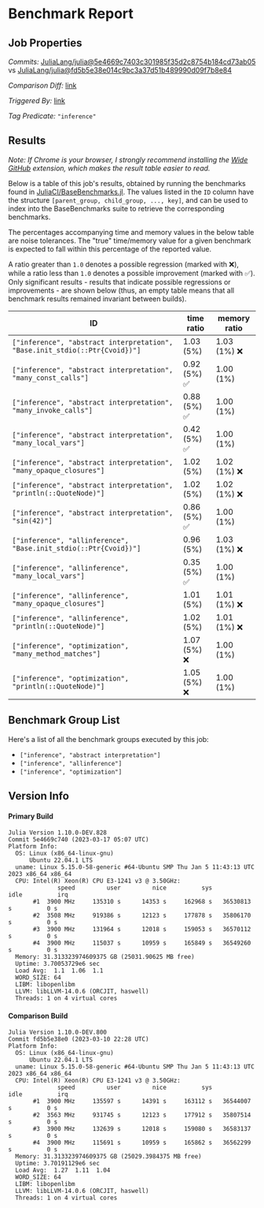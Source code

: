 # Benchmark Report

## Job Properties

*Commits:* [JuliaLang/julia@5e4669c7403c301985f35d2c8754b184cd73ab05](https://github.com/JuliaLang/julia/commit/5e4669c7403c301985f35d2c8754b184cd73ab05) vs [JuliaLang/julia@fd5b5e38e014c9bc3a37d51b489990d09f7b8e84](https://github.com/JuliaLang/julia/commit/fd5b5e38e014c9bc3a37d51b489990d09f7b8e84)

*Comparison Diff:* [link](https://github.com/JuliaLang/julia/compare/fd5b5e38e014c9bc3a37d51b489990d09f7b8e84..5e4669c7403c301985f35d2c8754b184cd73ab05)

*Triggered By:* [link](https://github.com/JuliaLang/julia/commit/5e4669c7403c301985f35d2c8754b184cd73ab05#commitcomment-104864362)

*Tag Predicate:* `"inference"`

## Results

*Note: If Chrome is your browser, I strongly recommend installing the [Wide GitHub](https://chrome.google.com/webstore/detail/wide-github/kaalofacklcidaampbokdplbklpeldpj?hl=en)
extension, which makes the result table easier to read.*

Below is a table of this job's results, obtained by running the benchmarks found in
[JuliaCI/BaseBenchmarks.jl](https://github.com/JuliaCI/BaseBenchmarks.jl). The values
listed in the `ID` column have the structure `[parent_group, child_group, ..., key]`,
and can be used to index into the BaseBenchmarks suite to retrieve the corresponding
benchmarks.

The percentages accompanying time and memory values in the below table are noise tolerances. The "true"
time/memory value for a given benchmark is expected to fall within this percentage of the reported value.

A ratio greater than `1.0` denotes a possible regression (marked with :x:), while a ratio less
than `1.0` denotes a possible improvement (marked with :white_check_mark:). Only significant results - results
that indicate possible regressions or improvements - are shown below (thus, an empty table means that all
benchmark results remained invariant between builds).

| ID | time ratio | memory ratio |
|----|------------|--------------|
| `["inference", "abstract interpretation", "Base.init_stdio(::Ptr{Cvoid})"]` | 1.03 (5%)  | 1.03 (1%) :x: |
| `["inference", "abstract interpretation", "many_const_calls"]` | 0.92 (5%) :white_check_mark: | 1.00 (1%)  |
| `["inference", "abstract interpretation", "many_invoke_calls"]` | 0.88 (5%) :white_check_mark: | 1.00 (1%)  |
| `["inference", "abstract interpretation", "many_local_vars"]` | 0.42 (5%) :white_check_mark: | 1.00 (1%)  |
| `["inference", "abstract interpretation", "many_opaque_closures"]` | 1.02 (5%)  | 1.02 (1%) :x: |
| `["inference", "abstract interpretation", "println(::QuoteNode)"]` | 1.02 (5%)  | 1.02 (1%) :x: |
| `["inference", "abstract interpretation", "sin(42)"]` | 0.86 (5%) :white_check_mark: | 1.00 (1%)  |
| `["inference", "allinference", "Base.init_stdio(::Ptr{Cvoid})"]` | 0.96 (5%)  | 1.03 (1%) :x: |
| `["inference", "allinference", "many_local_vars"]` | 0.35 (5%) :white_check_mark: | 1.00 (1%)  |
| `["inference", "allinference", "many_opaque_closures"]` | 1.01 (5%)  | 1.01 (1%) :x: |
| `["inference", "allinference", "println(::QuoteNode)"]` | 1.02 (5%)  | 1.01 (1%) :x: |
| `["inference", "optimization", "many_method_matches"]` | 1.07 (5%) :x: | 1.00 (1%)  |
| `["inference", "optimization", "println(::QuoteNode)"]` | 1.05 (5%) :x: | 1.00 (1%)  |

## Benchmark Group List

Here's a list of all the benchmark groups executed by this job:

- `["inference", "abstract interpretation"]`
- `["inference", "allinference"]`
- `["inference", "optimization"]`

## Version Info

#### Primary Build

```
Julia Version 1.10.0-DEV.828
Commit 5e4669c740 (2023-03-17 05:07 UTC)
Platform Info:
  OS: Linux (x86_64-linux-gnu)
      Ubuntu 22.04.1 LTS
  uname: Linux 5.15.0-58-generic #64-Ubuntu SMP Thu Jan 5 11:43:13 UTC 2023 x86_64 x86_64
  CPU: Intel(R) Xeon(R) CPU E3-1241 v3 @ 3.50GHz: 
              speed         user         nice          sys         idle          irq
       #1  3900 MHz     135310 s      14353 s     162968 s   36530813 s          0 s
       #2  3508 MHz     919386 s      12123 s     177878 s   35806170 s          0 s
       #3  3900 MHz     131964 s      12018 s     159053 s   36570112 s          0 s
       #4  3900 MHz     115037 s      10959 s     165849 s   36549260 s          0 s
  Memory: 31.313323974609375 GB (25031.90625 MB free)
  Uptime: 3.70053729e6 sec
  Load Avg:  1.1  1.06  1.1
  WORD_SIZE: 64
  LIBM: libopenlibm
  LLVM: libLLVM-14.0.6 (ORCJIT, haswell)
  Threads: 1 on 4 virtual cores

```

#### Comparison Build

```
Julia Version 1.10.0-DEV.800
Commit fd5b5e38e0 (2023-03-10 22:28 UTC)
Platform Info:
  OS: Linux (x86_64-linux-gnu)
      Ubuntu 22.04.1 LTS
  uname: Linux 5.15.0-58-generic #64-Ubuntu SMP Thu Jan 5 11:43:13 UTC 2023 x86_64 x86_64
  CPU: Intel(R) Xeon(R) CPU E3-1241 v3 @ 3.50GHz: 
              speed         user         nice          sys         idle          irq
       #1  3900 MHz     135597 s      14391 s     163112 s   36544007 s          0 s
       #2  3563 MHz     931745 s      12123 s     177912 s   35807514 s          0 s
       #3  3900 MHz     132639 s      12018 s     159080 s   36583137 s          0 s
       #4  3900 MHz     115691 s      10959 s     165862 s   36562299 s          0 s
  Memory: 31.313323974609375 GB (25029.3984375 MB free)
  Uptime: 3.70191129e6 sec
  Load Avg:  1.27  1.11  1.04
  WORD_SIZE: 64
  LIBM: libopenlibm
  LLVM: libLLVM-14.0.6 (ORCJIT, haswell)
  Threads: 1 on 4 virtual cores

```
